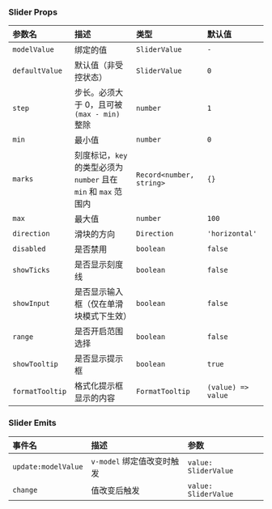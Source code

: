 ### Slider Props

| 参数名 | 描述 | 类型 | 默认值 |
| :--- | :--- | :--- | :--- |
| `modelValue` | 绑定的值 | `SliderValue` | `-` |
| `defaultValue` | 默认值（非受控状态） | `SliderValue` | `0` |
| `step` | 步长。必须大于 0，且可被 `(max - min)` 整除 | `number` | `1` |
| `min` | 最小值 | `number` | `0` |
| `marks` | 刻度标记，`key` 的类型必须为 `number` 且在 `min` 和 `max` 范围内 | `Record<number, string>` | `{}` |
| `max` | 最大值 | `number` | `100` |
| `direction` | 滑块的方向 | `Direction` | `'horizontal'` |
| `disabled` | 是否禁用 | `boolean` | `false` |
| `showTicks` | 是否显示刻度线 | `boolean` | `false` |
| `showInput` | 是否显示输入框（仅在单滑块模式下生效） | `boolean` | `false` |
| `range` | 是否开启范围选择 | `boolean` | `false` |
| `showTooltip` | 是否显示提示框 | `boolean` | `true` |
| `formatTooltip` | 格式化提示框显示的内容 | `FormatTooltip` | `(value) => value` |

### Slider Emits

| 事件名 | 描述 | 参数 |
| :--- | :--- | :--- |
| `update:modelValue` | `v-model` 绑定值改变时触发 | `value: SliderValue` |
| `change` | 值改变后触发 | `value: SliderValue` |